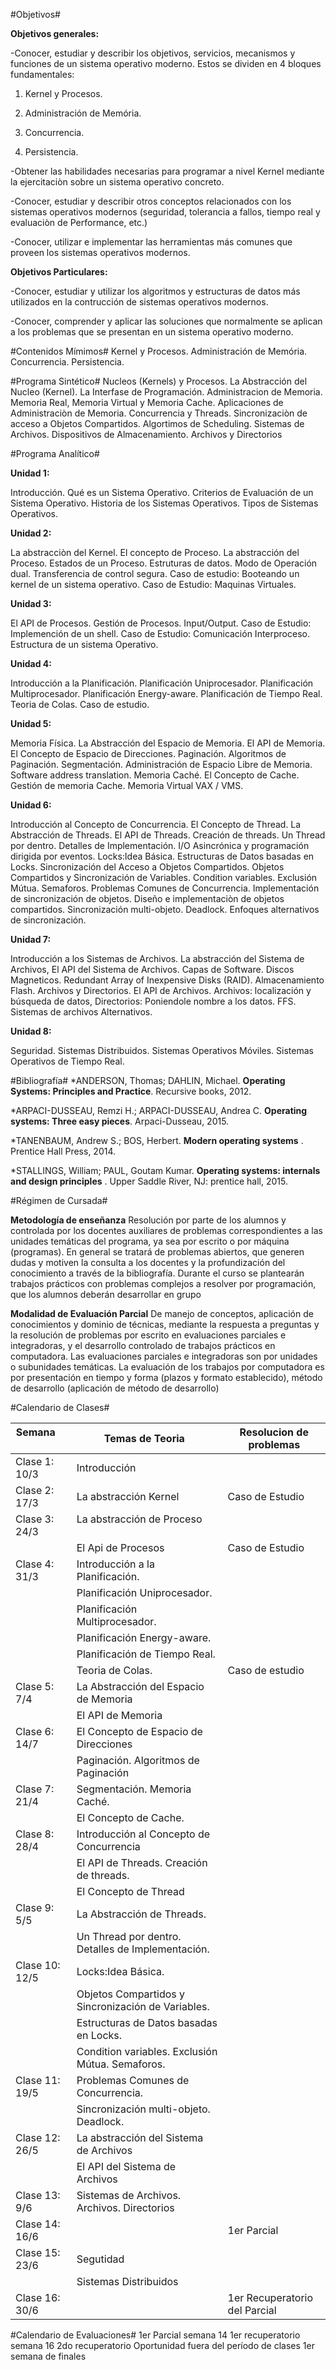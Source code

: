 #Objetivos#

**Objetivos generales:**


-Conocer, estudiar y describir los objetivos, servicios, mecanismos y funciones de un sistema operativo moderno. Estos se dividen en 4 bloques fundamentales:

1. Kernel y Procesos.

2. Administración de Memória.

3. Concurrencia. 

4. Persistencia.

-Obtener las habilidades necesarias para programar a nivel Kernel mediante la ejercitaciòn sobre un sistema operativo concreto.

-Conocer, estudiar y describir otros conceptos relacionados con los sistemas operativos modernos (seguridad, tolerancia a fallos, tiempo real y evaluaciòn de Performance, etc.)

-Conocer, utilizar e implementar las herramientas más comunes que proveen los sistemas operativos modernos.

**Objetivos Particulares:**

-Conocer, estudiar y utilizar los algoritmos y estructuras de datos más utilizados en la contrucción de sistemas operativos modernos.


-Conocer, comprender y aplicar las soluciones que normalmente se aplican a los problemas que se presentan en un sistema operativo moderno.

#Contenidos Mímimos#
Kernel y Procesos. Administración de Memória. Concurrencia. Persistencia.

#Programa Sintético#
Nucleos (Kernels) y Procesos. La Abstracción del Nucleo (Kernel). La Interfase de Programación. Administracion de Memoria. Memoria Real, Memoria Virtual y Memoria Cache. Aplicaciones de Administraciòn de Memoria. 
Concurrencia y Threads. Sincronizaciòn de acceso a Objetos Compartidos. Algortimos de Scheduling. Sistemas de Archivos. Dispositivos de Almacenamiento. Archivos y Directorios

#Programa Analítico#

**Unidad 1:**


Introducción. Qué es un Sistema Operativo. Criterios de Evaluación de un Sistema Operativo. Historia de los Sistemas Operativos. Tipos de Sistemas Operativos.

**Unidad 2:**


La abstracciòn del Kernel. El concepto de Proceso. La abstracción del Proceso. Estados de un Proceso. Estruturas de datos. Modo de Operación dual. Transferencia de control segura. Caso de estudio: Booteando un kernel de un sistema operativo. Caso de Estudio: Maquinas Virtuales.

**Unidad 3:**


El API de Procesos. Gestión de Procesos. Input/Output. Caso de Estudio: Implemención de un shell. Caso de Estudio: Comunicación Interproceso. Estructura de un sistema Operativo. 

**Unidad 4:**


Introducción a la Planificación. Planificación Uniprocesador. Planificación Multiprocesador. Planificación Energy-aware. Planificación de Tiempo Real. Teoria de Colas. Caso de estudio.


**Unidad 5:**


Memoria Física. La Abstracción del Espacio de Memoria. El API de Memoria. El Concepto de Espacio de Direcciones. Paginación. Algoritmos de Paginación. Segmentación. Administración de Espacio Libre de Memoria.  Software address translation.  Memoria Caché. El Concepto de Cache. Gestión de memoria Cache. Memoria Virtual VAX / VMS.


**Unidad 6:**

Introducción al Concepto de Concurrencia. El Concepto de Thread. La Abstracción de Threads. El API de Threads. Creación de threads. Un Thread por dentro. Detalles de Implementación. I/O Asincrónica y programación dirigida por eventos. Locks:Idea Básica. Estructuras de Datos basadas en Locks. Sincronización del Acceso a Objetos Compartidos. Objetos Compartidos y Sincronización de Variables. Condition variables. Exclusión Mútua. Semaforos. Problemas Comunes de Concurrencia. Implementación de sincronización de objetos. Diseño e implementaciòn de objetos compartidos. Sincronización multi-objeto. Deadlock. Enfoques alternativos de sincronización.

**Unidad 7:**


Introducción a los Sistemas de Archivos. La abstracción del Sistema de Archivos, El API del Sistema de Archivos. Capas de Software. Discos Magneticos. Redundant Array of Inexpensive Disks (RAID). Almacenamiento Flash. Archivos y Directorios. El API de Archivos. Archivos: localización y búsqueda de datos, Directorios: Poniendole nombre a los datos. FFS. Sistemas de archivos Alternativos.


**Unidad 8:**


Seguridad. Sistemas Distribuidos. Sistemas Operativos Móviles. Sistemas Operativos de Tiempo Real.

#Bibliografía#
*ANDERSON, Thomas; DAHLIN, Michael. **Operating Systems: Principles and Practice**. Recursive books, 2012.

*ARPACI-DUSSEAU, Remzi H.; ARPACI-DUSSEAU, Andrea C. **Operating systems: Three easy pieces**. Arpaci-Dusseau, 2015.

*TANENBAUM, Andrew S.; BOS, Herbert. **Modern operating systems** . Prentice Hall Press, 2014.

*STALLINGS, William; PAUL, Goutam Kumar. **Operating systems: internals and design principles** . Upper Saddle River, NJ: prentice hall, 2015.


#Régimen de Cursada#

**Metodología de enseñanza**
Resolución por parte de los alumnos y controlada por los docentes auxiliares de problemas correspondientes a
las unidades temáticas del programa, ya sea por escrito o por máquina (programas). En general se tratará
de problemas abiertos, que generen dudas y motiven la consulta a los docentes y la profundización del
conocimiento a través de la bibliografía. Durante el curso se plantearán trabajos prácticos con problemas
complejos a resolver por programación, que los alumnos deberán desarrollar en grupo

**Modalidad de Evaluación Parcial**
De manejo de conceptos, aplicación de conocimientos y dominio de técnicas, mediante la respuesta a
preguntas y la resolución de problemas por escrito en evaluaciones parciales e integradoras, y el desarrollo
controlado de trabajos prácticos en computadora.
Las evaluaciones parciales e integradoras son por unidades o subunidades temáticas.
La evaluación de los trabajos por computadora es por presentación en tiempo y forma (plazos y formato
establecido), método de desarrollo (aplicación de método de desarrollo)



#Calendario de Clases#

Semana         | Temas de  Teoria                       | Resolucion de problemas
------------   | -------------                          | -------------
Clase 1: 10/3  |  Introducción                          |
Clase 2: 17/3  |La abstracción Kernel                   |  Caso de Estudio
Clase 3: 24/3  |La abstracción de Proceso               |
               |El Api de Procesos                      |  Caso de Estudio
Clase 4: 31/3  |Introducción a la Planificación.        | 
               |Planificación Uniprocesador.            |
               |Planificación Multiprocesador.          |
               |Planificación Energy-aware.             |
               |Planificación de Tiempo Real.           | 
               |Teoria de Colas.                        | Caso de estudio
Clase 5: 7/4   | La Abstracción del Espacio de Memoria  |
               | El API de Memoria                      |
Clase 6: 14/7   | El Concepto de Espacio de Direcciones  |
               | Paginación. Algoritmos de Paginación   |
Clase 7: 21/4  | Segmentación. Memoria Caché.           |
               |El Concepto de Cache.                   |  
Clase 8: 28/4   |Introducción al Concepto de Concurrencia|
               |El API de Threads. Creación de threads. |
               |El Concepto de Thread                   |
Clase 9: 5/5     |La Abstracción de Threads.              |
               |Un Thread por dentro. Detalles de Implementación. | 
Clase 10: 12/5  |Locks:Idea Básica.                      | 
               |Objetos Compartidos y Sincronización de Variables. | 
               |Estructuras de Datos basadas en Locks.   |
               |Condition variables. Exclusión Mútua. Semaforos. |
Clase 11: 19/5   |Problemas Comunes de Concurrencia.       |
               |Sincronización multi-objeto. Deadlock.   |
Clase 12: 26/5  |La abstracción del Sistema de Archivos   |
               |El API del Sistema de Archivos           | 
Clase 13: 9/6   |Sistemas de Archivos. Archivos. Directorios| 
Clase 14: 16/6  |                              | 1er Parcial  
Clase 15: 23/6   |Segutidad                     |
               |Sistemas Distribuidos        |  
Clase 16: 30/6 |             | 1er Recuperatorio del Parcial
 

#Calendario de Evaluaciones#
1er Parcial semana 14
1er recuperatorio semana 16
2do recuperatorio  Oportunidad fuera del período de clases 1er semana de finales
